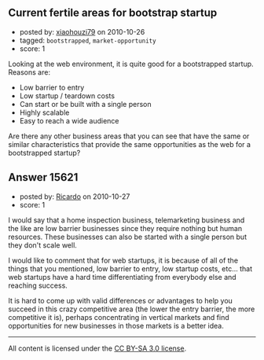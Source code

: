 ## Current fertile areas for bootstrap startup

- posted by: [xiaohouzi79](https://stackexchange.com/users/-1/4868-xiaohouzi79) on 2010-10-26
- tagged: `bootstrapped`, `market-opportunity`
- score: 1

Looking at the web environment, it is quite good for a bootstrapped startup. Reasons are:

 - Low barrier to entry
 - Low startup / teardown costs
 - Can start or be built with a single person
 - Highly scalable
 - Easy to reach a wide audience

Are there any other business areas that you can see that have the same or similar characteristics that provide the same opportunities as the web for a bootstrapped startup?



## Answer 15621

- posted by: [Ricardo](https://stackexchange.com/users/-1/42-ricardo) on 2010-10-27
- score: 1

I would say that a home inspection business, telemarketing business and the like are low barrier businesses since they require nothing but human resources. These businesses can also be started with a single person but they don't scale well.

I would like to comment that for web startups, it is because of all of the things that you mentioned, low barrier to entry, low startup costs, etc... that web startups have a hard time differentiating from everybody else and reaching success. 

It is hard to come up with valid differences or advantages to help you succeed in this crazy competitive area (the lower the entry barrier, the more competitive it is), perhaps concentrating in vertical markets and find opportunities for new businesses in those markets is a better idea.





---

All content is licensed under the [CC BY-SA 3.0 license](https://creativecommons.org/licenses/by-sa/3.0/).
